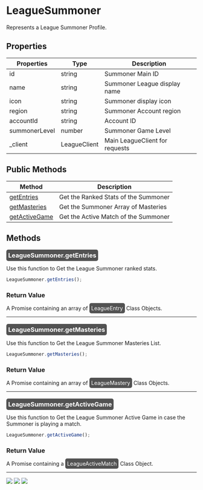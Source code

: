 # LeagueSummoner
Represents a League Summoner Profile.


## Properties
| Properties    | Type         | Description                    |
|---------------|--------------|--------------------------------|
| id            | string       | Summoner Main ID               |
| name          | string       | Summoner League display name   |
| icon          | string       | Summoner display icon          |
| region        | string       | Summoner Account region        |
| accountId     | string       | Account ID                     |
| summonerLevel | number       | Summoner Game Level            |
| _client       | LeagueClient | Main LeagueClient for requests |

## Public Methods

| Method                          | Description                          |
|---------------------------------|--------------------------------------|
| [getEntries](#getEntries)       | Get the Ranked Stats of the Summoner |
| [getMasteries](#getMasteries)   | Get the Summoner Array of Masteries  |
| [getActiveGame](#getActiveGame) | Get the Active Match of the Summoner |

## Methods

<a name="getEntries"></a>
### <mark style="background-color: #525252; color: white; padding: 5px; border-radius:5px;"> LeagueSummoner.getEntries </mark>
Use this function to Get the League Summoner ranked stats. 
```js
LeagueSummoner.getEntries();
```
### Return Value
A Promise containing an array of <mark style="background-color: #525252; color: white; padding: 5px; border-radius:5px;">LeagueEntry</mark>  Class Objects.

___

<a name="getMasteries"></a>
### <mark style="background-color: #525252; color: white; padding: 5px; border-radius:5px;"> LeagueSummoner.getMasteries </mark>
Use this function to Get the League Summoner Masteries List. 
```js
LeagueSummoner.getMasteries();
```
### Return Value
A Promise containing an array of <mark style="background-color: #525252; color: white; padding: 5px; border-radius:5px;">LeagueMastery</mark>  Class Objects.

___

<a name="getActiveGame"></a>
### <mark style="background-color: #525252; color: white; padding: 5px; border-radius:5px;"> LeagueSummoner.getActiveGame </mark>
Use this function to Get the League Summoner Active Game in case the Summoner is playing a match. 
```js
LeagueSummoner.getActiveGame();
```
### Return Value
A Promise containing a <mark style="background-color: #525252; color: white; padding: 5px; border-radius:5px;">LeagueActiveMatch</mark>  Class Object.

___

<div align=left>
  <img src="https://forthebadge.com/images/badges/built-with-love.svg" />
  <img src="https://forthebadge.com/images/badges/made-with-typescript.svg" />

  <img src="https://forthebadge.com/images/badges/powered-by-qt.svg" />
</div>